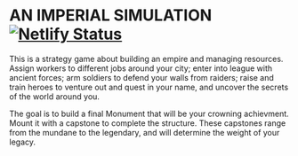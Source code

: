 # AN IMPERIAL SIMULATION [![Netlify Status](https://api.netlify.com/api/v1/badges/fbdb6335-65d3-42f4-84ec-c7ba2034f20f/deploy-status)](https://app.netlify.com/sites/an-imperial-simulation/deploys)

This is a strategy game about building an empire and managing resources. Assign workers to different jobs around your city; enter into league with ancient forces; arm soldiers to defend your walls from raiders; raise and train heroes to venture out and quest in your name, and uncover the secrets of the world around you.

The goal is to build a final Monument that will be your crowning achievment. Mount it with a capstone to complete the structure. These capstones range from the mundane to the legendary, and will determine the weight of your legacy.
